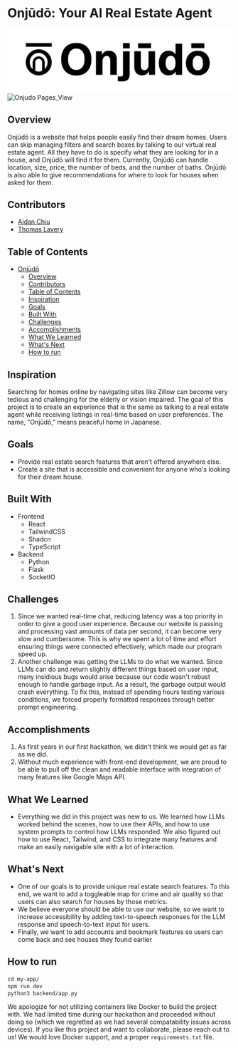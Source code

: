 # Onjūdō: Your AI Real Estate Agent

![Onjudo Header Logo](https://github.com/aidancch/Onjudo/blob/main/onjudo_header_logo.png)
![Onjudo Pages_View](https://github.com/aidancch/Onjudo/blob/main/onjudo_pages_view.png)

## Overview

Onjūdō is a website that helps people easily find their dream homes. Users can skip managing filters and search boxes by talking to our virtual real estate agent. All they have to do is specify what they are looking for in a house, and Onjūdō will find it for them. Currently, Onjūdō can handle location, size, price, the number of beds, and the number of baths. Onjūdō is also able to give recommendations for where to look for houses when asked for them.

## Contributors

- [Aidan Chiu](mailto:aidanchiuch@gmail.com)
- [Thomas Lavery](mailto:thomas.lavery18@gmail.com)

## Table of Contents

- [Onjūdō](#onjūdō)
  - [Overview](#overview)
  - [Contributors](#contributors)
  - [Table of Contents](#table-of-contents)
  - [Inspiration](#inspiration)
  - [Goals](#goals)
  - [Built With](#built-with)
  - [Challenges](#challenges)
  - [Accomplishments](#accomplishments)
  - [What We Learned](#what-we-learned)
  - [What's Next](#whats-next)
  - [How to run](#how-to-run)

## Inspiration

Searching for homes online by navigating sites like Zillow can become very tedious and challenging for the elderly or vision impaired. The goal of this project is to create an experience that is the same as talking to a real estate agent while receiving listings in real-time based on user preferences. The name, "Onjūdō," means peaceful home in Japanese.

## Goals

- Provide real estate search features that aren't offered anywhere else.
- Create a site that is accessible and convenient for anyone who's looking for their dream house.

## Built With

- Frontend
    - React
    - TailwindCSS
    - Shadcn
    - TypeScript
- Backend
    - Python
    - Flask
    - SocketIO

## Challenges

1. Since we wanted real-time chat, reducing latency was a top priority in order to give a good user experience. Because our website is passing and processing vast amounts of data per second, it can become very slow and cumbersome. This is why we spent a lot of time and effort ensuring things were connected effectively, which made our program speed up. 
3. Another challenge was getting the LLMs to do what we wanted. Since LLMs can do and return slightly different things based on user input, many insidious bugs would arise because our code wasn't robust enough to handle garbage input. As a result, the garbage output would crash everything. To fix this, instead of spending hours testing various conditions, we forced properly formatted responses through better prompt engineering.

## Accomplishments

1. As first years in our first hackathon, we didn't think we would get as far as we did.
2. Without much experience with front-end development, we are proud to be able to pull off the clean and readable interface with integration of many features like Google Maps API.

## What We Learned

- Everything we did in this project was new to us. We learned how LLMs worked behind the scenes, how to use their APIs, and how to use system prompts to control how LLMs responded. We also figured out how to use React, Tailwind, and CSS to integrate many features and make an easily navigable site with a lot of interaction.

## What's Next

- One of our goals is to provide unique real estate search features. To this end, we want to add a toggleable map for crime and air quality so that users can also search for houses by those metrics.
- We believe everyone should be able to use our website, so we want to increase accessibility by adding text-to-speech responses for the LLM response and speech-to-text input for users.
- Finally, we want to add accounts and bookmark features so users can come back and see houses they found earlier

## How to run

```
cd my-app/
npm run dev
python3 backend/app.py
```

We apologize for not utilizing containers like Docker to build the project with. We had limited time during our hackathon and proceeded without doing so (which we regretted as we had several compatability issues across devices). If you like this project and want to collaborate, please reach out to us! We would love Docker support, and a proper ```requirements.txt``` file.
